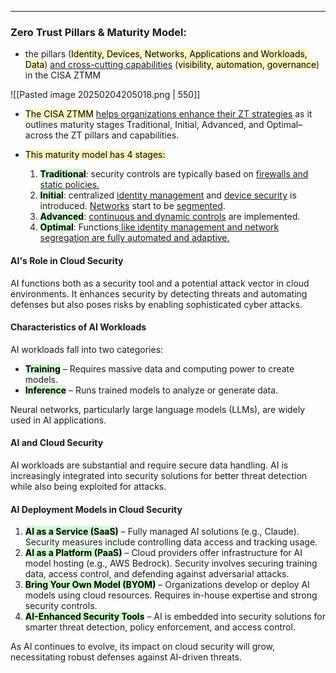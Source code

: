 ********
### Zero Trust Pillars & Maturity Model:

- the pillars (<mark style="background: #FFF3A3A6;">Identity, Devices, Networks, Applications and Workloads, Data</mark>) <u>and cross-cutting capabilities</u> (<mark style="background: #FFF3A3A6;">visibility, automation, governance</mark>) in the CISA ZTMM

![[Pasted image 20250204205018.png | 550]]

- <mark style="background: #FFF3A3A6;">The CISA ZTMM</mark> <u>helps organizations enhance their ZT strategies</u> as it outlines maturity stages Traditional, Initial, Advanced, and Optimal– across the ZT pillars and capabilities.

- <mark style="background: #FFF3A3A6;">This maturity model has 4 stages:</mark> 
	1. **<mark style="background: #BBFABBA6;">Traditional</mark>**: security controls are typically based on <u>firewalls and static policies. </u>
	2. **<mark style="background: #BBFABBA6;">Initial</mark>**: centralized <u>identity management</u> and <u>device security</u> is introduced. <u>Networks</u> start to be <u>segmented</u>. 
	3. **<mark style="background: #BBFABBA6;">Advanced</mark>**: <u>continuous and dynamic controls</u> are implemented. 
	4. **<mark style="background: #BBFABBA6;">Optimal</mark>**: Functions<u> like identity management and network segregation are fully automated and adaptive.</u>
#### **AI's Role in Cloud Security**

AI functions both as a security tool and a potential attack vector in cloud environments. It enhances security by detecting threats and automating defenses but also poses risks by enabling sophisticated cyber attacks.

#### **Characteristics of AI Workloads**

AI workloads fall into two categories:

- **<mark style="background: #BBFABBA6;">Training</mark>** – Requires massive data and computing power to create models.
- **<mark style="background: #BBFABBA6;">Inference</mark>** – Runs trained models to analyze or generate data.

Neural networks, particularly large language models (LLMs), are widely used in AI applications.

#### **AI and Cloud Security**

AI workloads are substantial and require secure data handling. AI is increasingly integrated into security solutions for better threat detection while also being exploited for attacks.

#### **AI Deployment Models in Cloud Security**

1. **<mark style="background: #BBFABBA6;">AI as a Service (SaaS)</mark>** – Fully managed AI solutions (e.g., Claude). Security measures include controlling data access and tracking usage.
2. **<mark style="background: #BBFABBA6;">AI as a Platform (PaaS)</mark>** – Cloud providers offer infrastructure for AI model hosting (e.g., AWS Bedrock). Security involves securing training data, access control, and defending against adversarial attacks.
3. **<mark style="background: #BBFABBA6;">Bring Your Own Model (BYOM)</mark>** – Organizations develop or deploy AI models using cloud resources. Requires in-house expertise and strong security controls.
4. **<mark style="background: #BBFABBA6;">AI-Enhanced Security Tools</mark>** – AI is embedded into security solutions for smarter threat detection, policy enforcement, and access control.

As AI continues to evolve, its impact on cloud security will grow, necessitating robust defenses against AI-driven threats.
